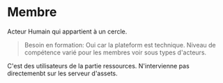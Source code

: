  
# Membre  

Acteur Humain qui appartient à un cercle. 

> Besoin en formation: Oui car la plateform est technique.
> Niveau de compétence varié pour les membres voir sous types d'acteurs.

C'est des utilisateurs de la partie ressources. N'intervienne pas directemenbt sur les serveur d'assets.


